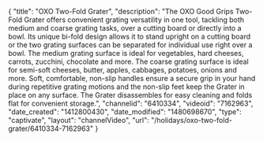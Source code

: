 {
    "title": "OXO Two-Fold Grater",
    "description": "The OXO Good Grips Two-Fold Grater offers convenient grating versatility in one tool, tackling both medium and coarse grating tasks, over a cutting board or directly into a bowl. Its unique bi-fold design allows it to stand upright on a cutting board or the two grating surfaces can be separated for individual use right over a bowl. The medium grating surface is ideal for vegetables, hard cheeses, carrots, zucchini, chocolate and more. The coarse grating surface is ideal for semi-soft cheeses, butter, apples, cabbages, potatoes, onions and more. Soft, comfortable, non-slip handles ensure a secure grip in your hand during repetitive grating motions and the non-slip feet keep the Grater in place on any surface. The Grater disassembles for easy cleaning and folds flat for convenient storage.",
    "channelid": "6410334",
    "videoid": "7162963",
    "date_created": "1412800430",
    "date_modified": "1480698670",
    "type": "captivate",
    "layout": "channelVideo",
    "url": "\/holidays\/oxo-two-fold-grater\/6410334-7162963"
}